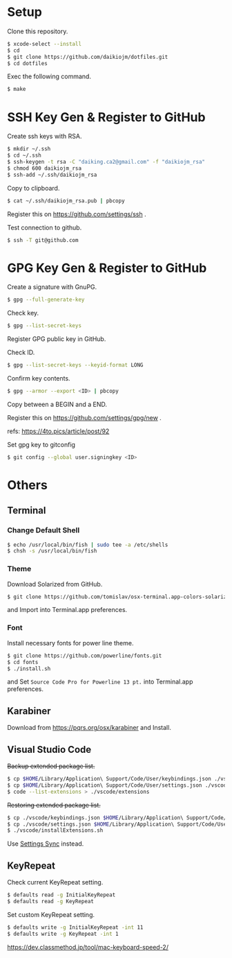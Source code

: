 # Setup

Clone this repository.

```bash
$ xcode-select --install
$ cd
$ git clone https://github.com/daikiojm/dotfiles.git
$ cd dotfiles
```

Exec the following command.

```bash
$ make
```

# SSH Key Gen & Register to GitHub

Create ssh keys with RSA.

```bash
$ mkdir ~/.ssh
$ cd ~/.ssh
$ ssh-keygen -t rsa -C "daiking.ca2@gmail.com" -f "daikiojm_rsa"
$ chmod 600 daikiojm_rsa
$ ssh-add ~/.ssh/daikiojm_rsa
```

Copy to clipboard.

```bash
$ cat ~/.ssh/daikiojm_rsa.pub | pbcopy
```

Register this on https://github.com/settings/ssh .

Test connection to github.

```bash
$ ssh -T git@github.com
```

# GPG Key Gen & Register to GitHub

Create a signature with GnuPG.

```bash
$ gpg --full-generate-key
```

Check key.

```bash
$ gpg --list-secret-keys
```

Register GPG public key in GitHub.

Check ID.

```bash
$ gpg --list-secret-keys --keyid-format LONG
```

Confirm key contents.

```bash
$ gpg --armor --export <ID> | pbcopy
```

Copy between a BEGIN and a END.

Register this on https://github.com/settings/gpg/new .

refs: https://4to.pics/article/post/92

Set gpg key to gitconfig

```bash
$ git config --global user.signingkey <ID>
```

# Others

## Terminal

### Change Default Shell

```bash
$ echo /usr/local/bin/fish | sudo tee -a /etc/shells
$ chsh -s /usr/local/bin/fish
```

### Theme

Download Solarized from GitHub.

```bash
$ git clone https://github.com/tomislav/osx-terminal.app-colors-solarized.git
```

and Import into Terminal.app preferences.

### Font

Install necessary fonts for power line theme.

```bash
$ git clone https://github.com/powerline/fonts.git
$ cd fonts
$ ./install.sh
```

and Set `Source Code Pro for Powerline 13 pt.` into Terminal.app preferences.

## Karabiner

Download from https://pqrs.org/osx/karabiner and Install.

## Visual Studio Code 

~~Backup extended package list.~~

```bash
$ cp $HOME/Library/Application\ Support/Code/User/keybindings.json ./vscode/keybindings.json 
$ cp $HOME/Library/Application\ Support/Code/User/settings.json ./vscode/settings.json
$ code --list-extensions > ./vscode/extensions
``` 

~~Restoring extended package list.~~

```bash
$ cp ./vscode/keybindings.json $HOME/Library/Application\ Support/Code/User/keybindings.json
$ cp ./vscode/settings.json $HOME/Library/Application\ Support/Code/User/settings.json 
$ ./vscode/installExtensions.sh
```

Use [Settings Sync](https://code.visualstudio.com/docs/editor/settings-sync) instead.

## KeyRepeat

Check current KeyRepeat setting.

```bash
$ defaults read -g InitialKeyRepeat
$ defaults read -g KeyRepeat
```

Set custom KeyRepeat setting.

```bash
$ defaults write -g InitialKeyRepeat -int 11
$ defaults write -g KeyRepeat -int 1
```

https://dev.classmethod.jp/tool/mac-keyboard-speed-2/